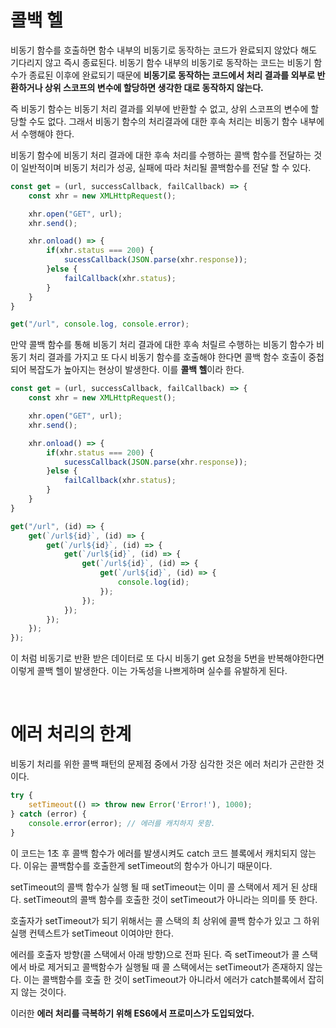 # 콜백 헬

비동기 함수를 호출하면 함수 내부의 비동기로 동작하는 코드가 완료되지 않았다 해도 기다리지 않고 즉시 종료된다. 비동기 함수 내부의 비동기로 동작하는 코드는 비동기 함수가 종료된 이후에 완료되기 때문에 **비동기로 동작하는 코드에서 처리 결과를 외부로 반환하거나 상위 스코프의 변수에 할당하면 생각한 대로 동작하지 않는다.**

즉 비동기 함수는 비동기 처리 결과를 외부에 반환할 수 없고, 상위 스코프의 변수에 할당할 수도 없다. 그래서 비동기 함수의 처리결과에 대한 후속 처리는 비동기 함수 내부에서 수행해야 한다.

비동기 함수에 비동기 처리 결과에 대한 후속 처리를 수행하는 콜백 함수를 전달하는 것이 일반적이며 비동기 처리가 성공, 실패에 따라 처리될 콜백함수를 전달 할 수 있다.

```javascript
const get = (url, successCallback, failCallback) => {
    const xhr = new XMLHttpRequest();

    xhr.open("GET", url);
    xhr.send();

    xhr.onload() => {
        if(xhr.status === 200) {
            sucessCallback(JSON.parse(xhr.response));
        }else {
            failCallback(xhr.status);
        }
    }
}

get("/url", console.log, console.error);
```

만약 콜백 함수를 통해 비동기 처리 결과에 대한 후속 처릴르 수행하는 비동기 함수가 비동기 처리 결과를 가지고 또 다시 비동기 함수를 호출해야 한다면 콜백 함수 호출이 중첩되어 복잡도가 높아지는 현상이 발생한다. 이를 **콜백 헬**이라 한다.

```javascript
const get = (url, successCallback, failCallback) => {
    const xhr = new XMLHttpRequest();

    xhr.open("GET", url);
    xhr.send();

    xhr.onload() => {
        if(xhr.status === 200) {
            sucessCallback(JSON.parse(xhr.response));
        }else {
            failCallback(xhr.status);
        }
    }
}

get("/url", (id) => {
    get(`/url${id}`, (id) => {
        get(`/url${id}`, (id) => {
            get(`/url${id}`, (id) => {
                get(`/url${id}`, (id) => {
                    get(`/url${id}`, (id) => {
                        console.log(id);
                    });
                });
            });
        });
    });
});
```

이 처럼 비동기로 반환 받은 데이터로 또 다시 비동기 get 요청을 5번을 반복해야한다면 이렇게 콜백 헬이 발생한다. 이는 가독성을 나쁘게하며 실수를 유발하게 된다.

<br>

# 에러 처리의 한계

비동기 처리를 위한 콜백 패턴의 문제점 중에서 가장 심각한 것은 에러 처리가 곤란한 것이다.

```javascript
try {
    setTimeout(() => throw new Error('Error!'), 1000);
} catch (error) {
    console.error(error); // 에러를 캐치하지 못함.
}
```

이 코드는 1초 후 콜백 함수가 에러를 발생시켜도 catch 코드 블록에서 캐치되지 않는다. 이유는 콜백함수를 호출한게 setTimeout의 함수가 아니기 때문이다.

setTimeout의 콜백 함수가 실행 될 때 setTimeout는 이미 콜 스택에서 제거 된 상태다. setTimeout의 콜백 함수를 호출한 것이 setTimeout가 아니라는 의미를 뜻 한다.

호출자가 setTimeout가 되기 위해서는 콜 스택의 최 상위에 콜백 함수가 있고 그 하위 실행 컨텍스트가 setTimeout 이여야만 한다.

에러를 호출자 방향(콜 스택에서 아래 방향)으로 전파 된다. 즉 setTimeout가 콜 스택에서 바로 제거되고 콜백함수가 실행될 때 콜 스택에서는 setTimeout가 존재하지 않는다. 이는 콜백함수를 호출 한 것이 setTimeout가 아니라서 에러가 catch블록에서 잡히지 않는 것이다.

이러한 **에러 처리를 극복하기 위해 ES6에서 프로미스가 도입되었다.**
